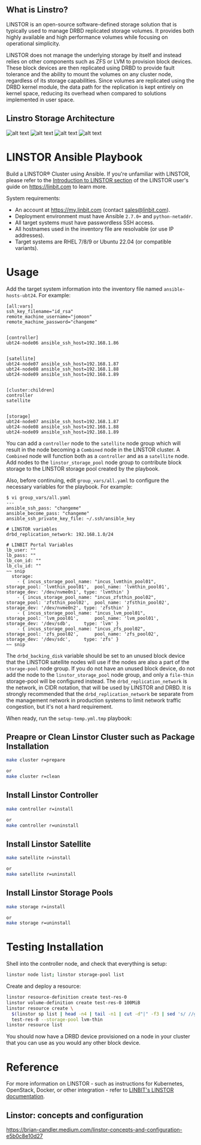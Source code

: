 ## What is Linstro?
LINSTOR is an open-source software-defined storage solution that is typically used to manage DRBD replicated storage volumes.
It provides both highly available and high performance volumes while focusing on operational simplicity.

LINSTOR does not manage the underlying storage by itself and instead relies on other components such as ZFS or LVM to provision block devices.
These block devices are then replicated using DRBD to provide fault tolerance and the ability to mount the volumes on any cluster node,
regardless of its storage capabilities. Since volumes are replicated using the DRBD kernel module, the data path for the replication is kept
entirely on kernel space, reducing its overhead when compared to solutions implemented in user space.

## Linstro Storage Architecture
![alt text](https://github.com/rokmc756/Linstor/blob/main/roles/cluster/images/linstor-exos-integration.png)
![alt text](https://github.com/rokmc756/Linstor/blob/main/roles/cluster/images/linstor-internal-architecture.png)
![alt text](https://github.com/rokmc756/Linstor/blob/main/roles/cluster/images/linstor-proxmox-architecture02.png)
![alt text](https://github.com/rokmc756/Linstor/blob/main/roles/cluster/images/linstor-public-architecture.svg)


# LINSTOR Ansible Playbook
Build a LINSTOR® Cluster using Ansible. If you're unfamiliar with LINSTOR,
please refer to the
[Introduction to LINSTOR section](https://linbit.com/drbd-user-guide/linstor-guide-1_0-en/#p-linstor-introduction)
of the LINSTOR user's guide on https://linbit.com to learn more.

System requirements:

  - An account at https://my.linbit.com (contact sales@linbit.com).
  - Deployment environment must have Ansible `2.7.0+` and `python-netaddr`.
  - All target systems must have passwordless SSH access.
  - All hostnames used in the inventory file are resolvable (or use IP addresses).
  - Target systems are RHEL 7/8/9  or Ubuntu 22.04 (or compatible variants).

# Usage
Add the target system information into the inventory file named `ansible-hosts-ubt24`.
For example:
```
[all:vars]
ssh_key_filename="id_rsa"
remote_machine_username="jomoon"
remote_machine_password="changeme"


[controller]
ubt24-node06 ansible_ssh_host=192.168.1.86


[satellite]
ubt24-node07 ansible_ssh_host=192.168.1.87
ubt24-node08 ansible_ssh_host=192.168.1.88
ubt24-node09 ansible_ssh_host=192.168.1.89


[cluster:children]
controller
satellite


[storage]
ubt24-node07 ansible_ssh_host=192.168.1.87
ubt24-node08 ansible_ssh_host=192.168.1.88
ubt24-node09 ansible_ssh_host=192.168.1.89
```

You can add a `controller` node to the `satellite` node group which will
result in the node becoming a `Combined` node in the LINSTOR cluster. A
`Combined` node will function both as a `controller` and as a `satellite` node.
Add nodes to the `linstor_storage_pool` node group to contribute block storage
to the LINSTOR storage pool created by the playbook.

Also, before continuing, edit `group_vars/all.yaml` to configure the necessary
variables for the playbook. For example:
```
$ vi group_vars/all.yaml
---
ansible_ssh_pass: "changeme"
ansible_become_pass: "changeme"
ansible_ssh_private_key_file: ~/.ssh/ansible_key

# LINSTOR variables
drbd_replication_network: 192.168.1.0/24

# LINBIT Portal Variables
lb_user: ""
lb_pass: ""
lb_con_id: ""
lb_clu_id: ""
~~ snip
  storage:
    - { incus_storage_pool_name: "incus_lvmthin_pool01",  storage_pool: 'lvmthin_pool01',  pool_name: 'lvmthin_pool01',  storage_dev: '/dev/nvme0n1', type: 'lvmthin' }
    - { incus_storage_pool_name: "incus_zfsthin_pool02",  storage_pool: 'zfsthin_pool02',  pool_name: 'zfsthin_pool02',  storage_dev: '/dev/nvme0n2', type: 'zfsthin' }
    - { incus_storage_pool_name: "incus_lvm_pool01",      storage_pool: 'lvm_pool01',      pool_name: 'lvm_pool01',      storage_dev: '/dev/sdb',     type: 'lvm' }
    - { incus_storage_pool_name: "incus_zfs_pool02",      storage_pool: 'zfs_pool02',      pool_name: 'zfs_pool02',      storage_dev: '/dev/sdc',     type: 'zfs' }
~~ snip
```

The `drbd_backing_disk` variable should be set to an unused block device that the
LINSTOR satellite nodes will use if the nodes are also a part of the
`storage-pool` node group. If you do not have an unused block device, do not add
the node to the `linstor_storage_pool` node group, and only a `file-thin`
storage-pool will be configured instead. The `drbd_replication_network` is the network,
in CIDR notation, that will be used by LINSTOR and DRBD. It is strongly recommended
that the `drbd_replication_network` be separate from the management network in
production systems to limit network traffic congestion, but it's not a hard requirement.

When ready, run the `setup-temp.yml.tmp` playbook:
## Preapre or Clean Linstor Cluster such as Package Installation
```sh
make cluster r=prepare

or
make cluster r=clean
```

## Install Linstor Controller
```sh
make controller r=install

or
make controller r=uninstall
```

## Install Linstor Satellite
```sh
make satellite r=install

or
make satellite r=uninstall
```

## Install Linstor Storage Pools
```sh
make storage r=install

or
make storage r=uninstall
```

# Testing Installation
Shell into the controller node, and check that everything is setup:
```sh
linstor node list; linstor storage-pool list
```
Create and deploy a resource:

```sh
linstor resource-definition create test-res-0
linstor volume-definition create test-res-0 100MiB
linstor resource create \
  $(linstor sp list | head -n4 | tail -n1 | cut -d"|" -f3 | sed 's/ //g') \
  test-res-0 --storage-pool lvm-thin
linstor resource list
```
You should now have a DRBD device provisioned on a node in your cluster that you
can use as you would any other block device.

# Reference

For more information on LINSTOR - such as instructions for Kubernetes,
OpenStack, Docker, or other integration - refer to
[LINBIT's LINSTOR documentation](https://linbit.com/drbd-user-guide/linstor-guide-1_0-en/).


## Linstor: concepts and configuration
https://brian-candler.medium.com/linstor-concepts-and-configuration-e5b0c8e10d27

